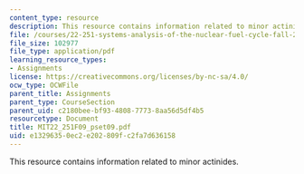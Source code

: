 ```yaml
---
content_type: resource
description: This resource contains information related to minor actinides.
file: /courses/22-251-systems-analysis-of-the-nuclear-fuel-cycle-fall-2009/e13296350ec2e202809fc2fa7d636158_MIT22_251F09_pset09.pdf
file_size: 102977
file_type: application/pdf
learning_resource_types:
- Assignments
license: https://creativecommons.org/licenses/by-nc-sa/4.0/
ocw_type: OCWFile
parent_title: Assignments
parent_type: CourseSection
parent_uid: c2180bee-bf93-4808-7773-8aa56d5df4b5
resourcetype: Document
title: MIT22_251F09_pset09.pdf
uid: e1329635-0ec2-e202-809f-c2fa7d636158
---
```

This resource contains information related to minor actinides.
